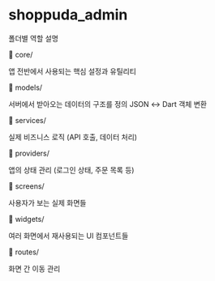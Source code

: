 # shoppuda_admin


폴더별 역할 설명

📁 core/

앱 전반에서 사용되는 핵심 설정과 유틸리티

📁 models/

서버에서 받아오는 데이터의 구조를 정의
JSON ↔ Dart 객체 변환

📁 services/

실제 비즈니스 로직 (API 호출, 데이터 처리)

📁 providers/

앱의 상태 관리 (로그인 상태, 주문 목록 등)

📁 screens/

사용자가 보는 실제 화면들

📁 widgets/

여러 화면에서 재사용되는 UI 컴포넌트들

📁 routes/

화면 간 이동 관리
